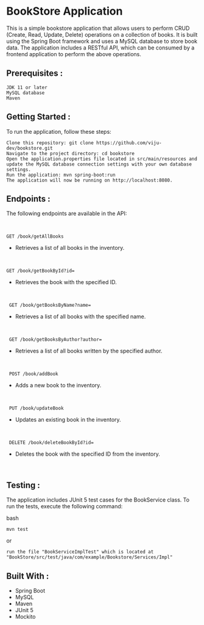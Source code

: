 # BookStore Application

This is a simple bookstore application that allows users to perform CRUD (Create, Read, Update, Delete) operations on a collection of books. It is built using the Spring Boot framework and uses a MySQL database to store book data. The application includes a RESTful API, which can be consumed by a frontend application to perform the above operations.

## Prerequisites :

    JDK 11 or later
    MySQL database
    Maven

## Getting Started :

To run the application, follow these steps:

    Clone this repository: git clone https://github.com/viju-dev/bookstore.git
    Navigate to the project directory: cd bookstore
    Open the application.properties file located in src/main/resources and update the MySQL database connection settings with your own database settings.
    Run the application: mvn spring-boot:run
    The application will now be running on http://localhost:8080.

## Endpoints :

The following endpoints are available in the API:

<br>


    GET /book/getAllBooks
- Retrieves a list of all books in the inventory.

<br>


    GET /book/getBookById?id=
- Retrieves the book with the specified ID.

<br>


     GET /book/getBooksByName?name=
- Retrieves a list of all books with the specified name.

<br>


     GET /book/getBooksByAuthor?author=
- Retrieves a list of all books written by the specified author.

<br>


     POST /book/addBook
- Adds a new book to the inventory.

<br>


     PUT /book/updateBook
- Updates an existing book in the inventory.

<br>


     DELETE /book/deleteBookById?id=
- Deletes the book with the specified ID from the inventory.

<br>

## Testing :

The application includes JUnit 5 test cases for the BookService class. To run the tests, execute the following command:

bash

    mvn test
or

    run the file "BookServiceImplTest" which is located at "BookStore/src/test/java/com/example/Bookstore/Services/Impl"

## Built With :

- Spring Boot
- MySQL
- Maven
- JUnit 5
- Mockito
